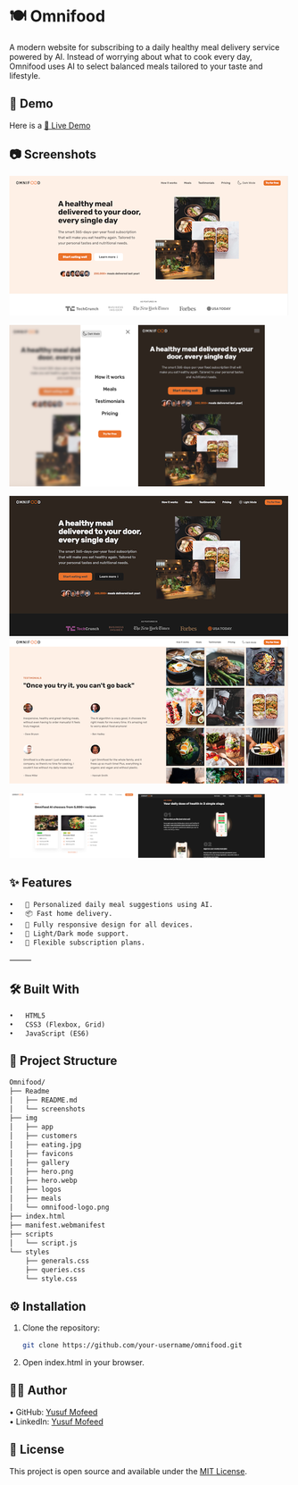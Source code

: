 # 🍽️ Omnifood

A modern website for subscribing to a daily healthy meal delivery service powered by AI.
Instead of worrying about what to cook every day, Omnifood uses AI to select balanced meals tailored to your taste and lifestyle.

## 🚀 Demo

Here is a [🔗 Live Demo]()

## 📷 Screenshots

![Browser version, Light mode](screenshots/Screenshot-9.png)

<p align="left">
  <img src="screenshots/Screenshot-3.png" alt="Mobile version, side menu" width="45%">
  <img src="screenshots/Screenshot-5.png" alt="Mobile version, dark mode" width="45%">
</p>

![Browser version, Dark mode](screenshots/Screenshot-1.png)
![Browser version, Light mode](screenshots/Screenshot-8.png)

<p align="left">
  <img src="screenshots/Screenshot-7.png" alt="Mobile version, side menu" width="45%">
  <img src="screenshots/Screenshot-6.png" alt="Mobile version, dark mode" width="45%">
</p>

## ✨ Features

    •	🍱 Personalized daily meal suggestions using AI.
    •	📦 Fast home delivery.
    •	📱 Fully responsive design for all devices.
    •	🌙 Light/Dark mode support.
    •	🛒 Flexible subscription plans.

⸻

## 🛠️ Built With

    •	HTML5
    •	CSS3 (Flexbox, Grid)
    •	JavaScript (ES6)

## 📂 Project Structure

```
Omnifood/
├── Readme
│   ├── README.md
│   └── screenshots
├── img
│   ├── app
│   ├── customers
│   ├── eating.jpg
│   ├── favicons
│   ├── gallery
│   ├── hero.png
│   ├── hero.webp
│   ├── logos
│   ├── meals
│   └── omnifood-logo.png
├── index.html
├── manifest.webmanifest
├── scripts
│   └── script.js
└── styles
    ├── generals.css
    ├── queries.css
    └── style.css

```

## ⚙️ Installation

1. Clone the repository:

   ```bash
   git clone https://github.com/your-username/omnifood.git
   ```

2. ⁠Open index.html in your browser.

## 👨‍💻 Author

• GitHub: [Yusuf Mofeed](https://github.com/YusufMofeed)<br/>
• LinkedIn: [Yusuf Mofeed](https://www.linkedin.com/in/yusuf-mofeed-14941a379)

## 📜 License

This project is open source and available under the [MIT License](https://opensource.org/licenses/MIT).
